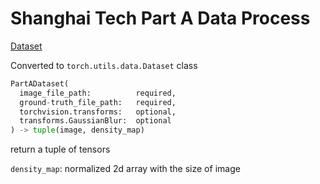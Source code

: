 # Shanghai Tech Part A Data Process
[Dataset](https://www.kaggle.com/datasets/tthien/shanghaitech)

Converted to `torch.utils.data.Dataset` class
```python
PartADataset(
  image_file_path:          required,
  ground-truth_file_path:   required,
  torchvision.transforms:   optional,
  transforms.GaussianBlur:  optional
) -> tuple(image, density_map)
```
return a tuple of tensors

`density_map`: normalized 2d array with the size of image
